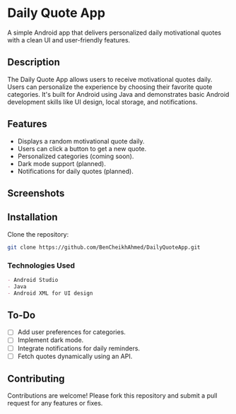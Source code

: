 # Daily Quote App
A simple Android app that delivers personalized daily motivational quotes with a clean UI and user-friendly features.

## Description
The Daily Quote App allows users to receive motivational quotes daily. Users can personalize the experience by choosing their favorite quote categories. 
It's built for Android using Java and demonstrates basic Android development skills like UI design, local storage, and notifications.

## Features
- Displays a random motivational quote daily.
- Users can click a button to get a new quote.
- Personalized categories (coming soon).
- Dark mode support (planned).
- Notifications for daily quotes (planned).

## Screenshots


## Installation
Clone the repository:
   ```bash
   git clone https://github.com/BenCheikhAhmed/DailyQuoteApp.git
  ```

### Technologies Used
```markdown
- Android Studio
- Java
- Android XML for UI design
```

## To-Do
- [ ] Add user preferences for categories.
- [ ] Implement dark mode.
- [ ] Integrate notifications for daily reminders.
- [ ] Fetch quotes dynamically using an API.

## Contributing
Contributions are welcome! Please fork this repository and submit a pull request for any features or fixes.
